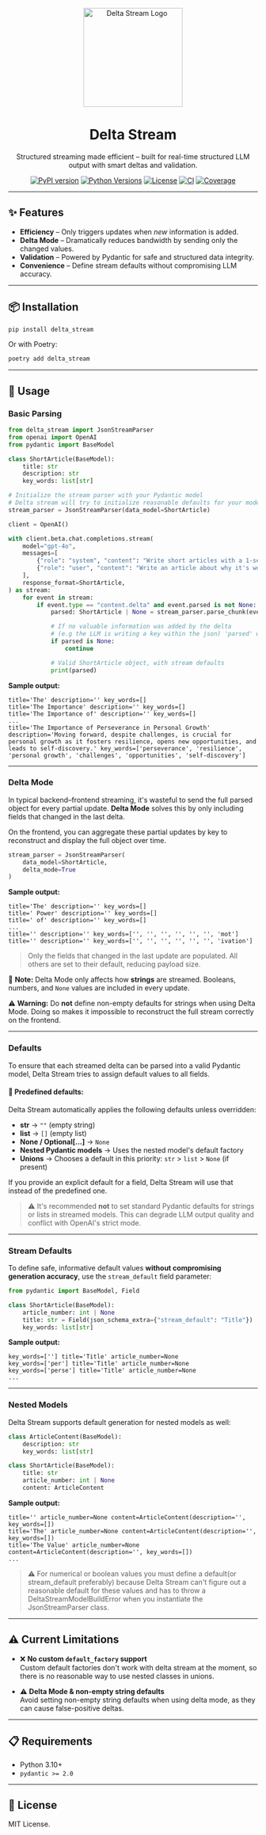 <p align="center">
  <img src="https://github.com/DavidTokar12/DeltaStream/blob/main/logo.png" alt="Delta Stream Logo" height="200"/>
</p>

<h1 align="center">Delta Stream</h1>
<p align="center">Structured streaming made efficient – built for real-time structured LLM output with smart deltas and validation.</p>

<div align="center">

[![PyPI version](https://badge.fury.io/py/delta-stream.svg)](https://pypi.org/project/delta-stream/)
[![Python Versions](https://img.shields.io/pypi/pyversions/delta-stream.svg)](https://pypi.org/project/delta-stream/)
[![License](https://img.shields.io/github/license/DavidTokar12/DeltaStream)](https://github.com/DavidTokar12/DeltaStream/blob/main/LICENSE)
[![CI](https://github.com/DavidTokar12/DeltaStream/actions/workflows/ci.yml/badge.svg)](https://github.com/DavidTokar12/DeltaStream/actions/workflows/ci.yml)
[![Coverage](https://codecov.io/gh/DavidTokar12/DeltaStream/graph/badge.svg?token=L8WPX4BHLL)](https://codecov.io/gh/DavidTokar12/DeltaStream)

</div>

---

## ✨ Features

- **Efficiency** – Only triggers updates when *new* information is added.
- **Delta Mode** – Dramatically reduces bandwidth by sending only the changed values.
- **Validation** – Powered by Pydantic for safe and structured data integrity.
- **Convenience** – Define stream defaults without compromising LLM accuracy.

---

## 📦 Installation

```bash
pip install delta_stream
```

Or with Poetry:

```bash
poetry add delta_stream
```

---

## 🚀 Usage

### Basic Parsing

```python
from delta_stream import JsonStreamParser
from openai import OpenAI
from pydantic import BaseModel

class ShortArticle(BaseModel):
    title: str
    description: str
    key_words: list[str]

# Initialize the stream parser with your Pydantic model
# Delta stream will try to initialize reasonable defaults for your model, see defaults section
stream_parser = JsonStreamParser(data_model=ShortArticle)

client = OpenAI()

with client.beta.chat.completions.stream(
    model="gpt-4o",
    messages=[
        {"role": "system", "content": "Write short articles with a 1-sentence description."},
        {"role": "user", "content": "Write an article about why it's worth keeping moving forward."},
    ],
    response_format=ShortArticle,
) as stream:
    for event in stream:
        if event.type == "content.delta" and event.parsed is not None:
            parsed: ShortArticle | None = stream_parser.parse_chunk(event.delta)

            # If no valuable information was added by the delta
            # (e.g the LLM is writing a key within the json) 'parsed' will be None
            if parsed is None:
                continue

            # Valid ShortArticle object, with stream defaults
            print(parsed)
```

**Sample output:**
```
title='The' description='' key_words=[]
title='The Importance' description='' key_words=[]
title='The Importance of' description='' key_words=[]
...
title='The Importance of Perseverance in Personal Growth' description='Moving forward, despite challenges, is crucial for personal growth as it fosters resilience, opens new opportunities, and leads to self-discovery.' key_words=['perseverance', 'resilience', 'personal growth', 'challenges', 'opportunities', 'self-discovery']
```

---

### Delta Mode

In typical backend–frontend streaming, it's wasteful to send the full parsed object for every partial update. **Delta Mode** solves this by only including fields that changed in the last delta.

On the frontend, you can aggregate these partial updates by key to reconstruct and display the full object over time.

```python
stream_parser = JsonStreamParser(
    data_model=ShortArticle,
    delta_mode=True
)
```

**Sample output:**
```
title='The' description='' key_words=[]
title=' Power' description='' key_words=[]
title=' of' description='' key_words=[]
...
title='' description='' key_words=['', '', '', '', '', '', 'mot']
title='' description='' key_words=['', '', '', '', '', '', 'ivation']
```

> Only the fields that changed in the last update are populated. All others are set to their default, reducing payload size.

📝 **Note:** Delta Mode only affects how **strings** are streamed. Booleans, numbers, and `None` values are included in every update.

⚠️ **Warning:** Do **not** define non-empty defaults for strings when using Delta Mode. Doing so makes it impossible to reconstruct the full stream correctly on the frontend. 

---


### Defaults

To ensure that each streamed delta can be parsed into a valid Pydantic model, Delta Stream tries to assign default values to all fields.

#### 🔧 Predefined defaults:

Delta Stream automatically applies the following defaults unless overridden:

- **str** → `""` (empty string)
- **list** → `[]` (empty list)
- **None / Optional[...]** → `None`
- **Nested Pydantic models** → Uses the nested model's default factory
- **Unions** → Chooses a default in this priority: `str` > `list` > `None` (if present)

If you provide an explicit default for a field, Delta Stream will use that instead of the predefined one.

> ⚠️ It's recommended **not** to set standard Pydantic defaults for strings or lists in streamed models. This can degrade LLM output quality and conflict with OpenAI's strict mode.

---

### Stream Defaults

To define safe, informative default values **without compromising generation accuracy**, use the `stream_default` field parameter:

```python
from pydantic import BaseModel, Field

class ShortArticle(BaseModel):
    article_number: int | None
    title: str = Field(json_schema_extra={"stream_default": "Title"})
    key_words: list[str]
```

**Sample output:**
```
key_words=[''] title='Title' article_number=None
key_words=['per'] title='Title' article_number=None
key_words=['perse'] title='Title' article_number=None
...
```

---

### Nested Models

Delta Stream supports default generation for nested models as well:

```python
class ArticleContent(BaseModel):
    description: str
    key_words: list[str]

class ShortArticle(BaseModel):
    title: str
    article_number: int | None
    content: ArticleContent
```

**Sample output:**
```
title='' article_number=None content=ArticleContent(description='', key_words=[])
title='The' article_number=None content=ArticleContent(description='', key_words=[])
title='The Value' article_number=None content=ArticleContent(description='', key_words=[])
...
```

> ⚠️ For numerical or boolean values you must define a default(or stream_default preferably) because Delta Stream can't figure out a reasonable default for these values and has to throw a DeltaStreamModelBuildError when you instantiate the JsonStreamParser class.

---

## ⚠️ Current Limitations

- ❌ **No custom `default_factory` support**  
  Custom default factories don't work with delta stream at the moment, so there is no reasonable way to use nested classes in unions.

- ⚠️ **Delta Mode & non-empty string defaults**  
  Avoid setting non-empty string defaults when using delta mode, as they can cause false-positive deltas.

---

## 📋 Requirements

- Python 3.10+
- `pydantic >= 2.0`

---

## 📄 License

MIT License.


